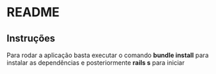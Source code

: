 # README

## Instruções
Para rodar a aplicação basta executar o comando **bundle install** para instalar as dependências e posteriormente **rails s** para iniciar
